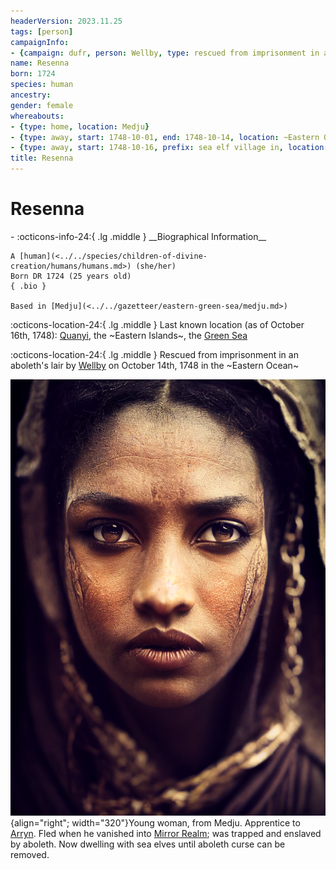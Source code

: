 ```yaml
---
headerVersion: 2023.11.25
tags: [person]
campaignInfo:
- {campaign: dufr, person: Wellby, type: rescued from imprisonment in an aboleth's lair, date: 1748-10-14}
name: Resenna
born: 1724
species: human
ancestry:
gender: female
whereabouts:
- {type: home, location: Medju}
- {type: away, start: 1748-10-01, end: 1748-10-14, location: ~Eastern Ocean~}
- {type: away, start: 1748-10-16, prefix: sea elf village in, location: Quanyi}
title: Resenna
---
```

# Resenna
<div class="grid cards ext-narrow-margin ext-one-column" markdown>
- :octicons-info-24:{ .lg .middle } __Biographical Information__

    A [human](<../../species/children-of-divine-creation/humans/humans.md>) (she/her)  
    Born DR 1724 (25 years old)  
    { .bio }

    Based in [Medju](<../../gazetteer/eastern-green-sea/medju.md>)
</div>

:octicons-location-24:{ .lg .middle } Last known location (as of October 16th, 1748): [Quanyi](<../../gazetteer/eastern-green-sea/quanyi.md>), the ~Eastern Islands~, the [Green Sea](<../../gazetteer/green-sea.md>)



:octicons-location-24:{ .lg .middle } Rescued from imprisonment in an aboleth's lair by [Wellby](<../pcs/dunmar-fellowship/wellby.md>) on October 14th, 1748 in the ~Eastern Ocean~  


![Resenna](../../assets/resenna.png){align="right"; width="320"}Young woman, from Medju. Apprentice to [Arryn](<./arryn.md>). Fled when he vanished into [Mirror Realm](<../../cosmology/multiverse/echo-realms/mirror-realm.md>); was trapped and enslaved by aboleth. Now dwelling with sea elves until aboleth curse can be removed. 
